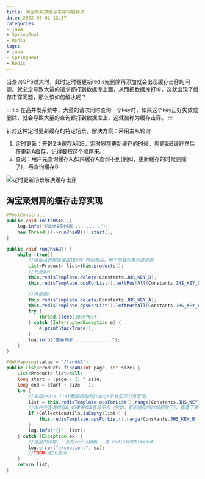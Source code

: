 ```yaml
---
title: 淘宝聚划算缓存击穿问题解决
date: 2022-08-02 12:37
categories:
- java
- SpringBoot
- Redis
tags:
- java
- SpringBoot
- Redis
---
```


当查询QPS过大时，此时定时器更新redis先删除再添加就会出现缓存击穿的问题。就必定导致大量的请求都打到数据库上面，从而把数据库打垮，这就出现了缓存击穿问题，那么该如何解决呢？
<!-- more -->

::: tip
在高并发系统中，大量的请求同时查询一个key时，如果这个key正好失效或删除，就会导致大量的查询都打到数据库上，这就被称为缓存击穿。
:::


针对这种定时更新缓存的特定场景，解决方案：采用主从轮询
1. 定时更新：开辟2块缓存A和B，定时器在更新缓存的时候，先更新B缓存然后在更新A缓存，记得要按这个顺序来。
2. 查询：用户先查询缓存A,如果缓存A查询不到(例如，更新缓存的时候删除了)，再查询缓存B

![定时更新场景解决缓存击穿](https://student-xk857.oss-cn-shanghai.aliyuncs.com/typora/2022/07/定时更新场景解决缓存击穿.png)

## 淘宝聚划算的缓存击穿实现
```java
@PostConstruct
public void initJHSAB(){
    log.info("启动AB定时器..........");
    new Thread(()->runJhsAB()).start();
}
```

```java
public void runJhsAB() {
    while (true){
        //模拟从数据库读取100件 特价商品，用于加载到聚划算页面
        List<Product> list=this.products();
        //先更新B
        this.redisTemplate.delete(Constants.JHS_KEY_B);
        this.redisTemplate.opsForList().leftPushAll(Constants.JHS_KEY_B,list);

        //再更新A
        this.redisTemplate.delete(Constants.JHS_KEY_A);
        this.redisTemplate.opsForList().leftPushAll(Constants.JHS_KEY_A,list);
        try {
            Thread.sleep(1000*60);
        } catch (InterruptedException e) {
            e.printStackTrace();
        }
        log.info("重新刷新..............");
    }
}
```

```java
@GetMapping(value = "/findAB")
public List<Product> findAB(int page, int size) {
    List<Product> list=null;
    long start = (page - 1) * size;
    long end = start + size - 1;
    try {
        //采用redis,list数据结构的lrange命令实现分页查询。
        list = this.redisTemplate.opsForList().range(Constants.JHS_KEY_A, start, end);
        //用户先查询缓存A,如果缓存A查询不到（例如，更新缓存的时候删除了），再查下缓存B
        if (CollectionUtils.isEmpty(list)) {
            this.redisTemplate.opsForList().range(Constants.JHS_KEY_B, start, end);
        }
        log.info("{}", list);
    } catch (Exception ex) {
        //这里的异常，一般是redis瘫痪 ，或 redis网络timeout
        log.error("exception:", ex);
        //TODO 走DB查询
    }
    return list;
}
```
